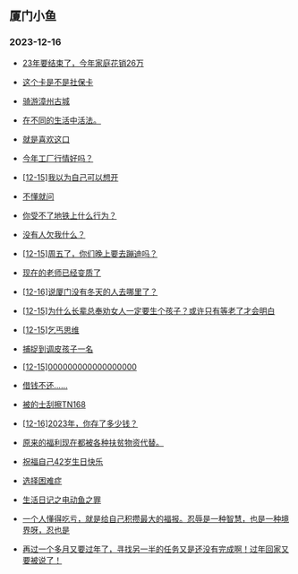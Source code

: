 ## 厦门小鱼 
### 2023-12-16

+ [23年要结束了，今年家庭花销26万](http://bbs.xmfish.com/read-htm-tid-18121430.html)

+ [这个卡是不是社保卡](http://bbs.xmfish.com/read-htm-tid-18121407.html)

+ [骑游漳州古城](http://bbs.xmfish.com/read-htm-tid-18121412.html)

+ [在不同的生活中活法。](http://bbs.xmfish.com/read-htm-tid-18121409.html)

+ [就是喜欢这口](http://bbs.xmfish.com/read-htm-tid-18121514.html)

+ [今年工厂行情好吗？](http://bbs.xmfish.com/read-htm-tid-18121585.html)

+ [[12-15]我以为自己可以想开](http://bbs.xmfish.com/read-htm-tid-18121476.html)

+ [不懂就问](http://bbs.xmfish.com/read-htm-tid-18121377.html)

+ [你受不了地铁上什么行为？](http://bbs.xmfish.com/read-htm-tid-18121538.html)

+ [没有人欠我什么？](http://bbs.xmfish.com/read-htm-tid-18121550.html)

+ [[12-15]周五了，你们晚上要去蹦迪吗？](http://bbs.xmfish.com/read-htm-tid-18121454.html)

+ [现在的老师已经变质了](http://bbs.xmfish.com/read-htm-tid-18121640.html)

+ [[12-16]说厦门没有冬天的人去哪里了？](http://bbs.xmfish.com/read-htm-tid-18121691.html)

+ [[12-15]为什么长辈总奉劝女人一定要生个孩子？或许只有等老了才会明白](http://bbs.xmfish.com/read-htm-tid-18121464.html)

+ [[12-15]乞丐思维](http://bbs.xmfish.com/read-htm-tid-18121478.html)

+ [捕捉到调皮孩子一名](http://bbs.xmfish.com/read-htm-tid-18121513.html)

+ [[12-15]000000000000000000](http://bbs.xmfish.com/read-htm-tid-18121476.html)

+ [借钱不还……](http://bbs.xmfish.com/read-htm-tid-18121532.html)

+ [被的士刮擦TN168](http://bbs.xmfish.com/read-htm-tid-18121565.html)

+ [[12-16]2023年，你存了多少钱？](http://bbs.xmfish.com/read-htm-tid-18121764.html)

+ [原来的福利现在都被各种扶贫物资代替。](http://bbs.xmfish.com/read-htm-tid-18121627.html)

+ [祝福自己42岁生日快乐](http://bbs.xmfish.com/read-htm-tid-18121714.html)

+ [选择困难症](http://bbs.xmfish.com/read-htm-tid-18121605.html)

+ [生活日记之电动鱼之罪](http://bbs.xmfish.com/read-htm-tid-18121574.html)

+ [一个人懂得吃亏，就是给自己积攒最大的福报。忍辱是一种智慧，也是一种境界呀，忍也是](http://bbs.xmfish.com/read-htm-tid-18121602.html)

+ [再过一个多月又要过年了，寻找另一半的任务又是还没有完成啊！过年回家又要被说了！](http://bbs.xmfish.com/read-htm-tid-18121612.html)

